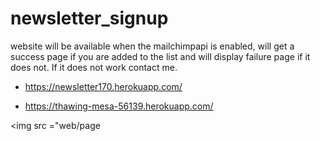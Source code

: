 # newsletter_signup

website will be available when the mailchimpapi is enabled, will get a success page if you are added to the list and will display failure page if it does not. If it does not work contact me.

- https://newsletter170.herokuapp.com/

- https://thawing-mesa-56139.herokuapp.com/

<img src ="web/page
